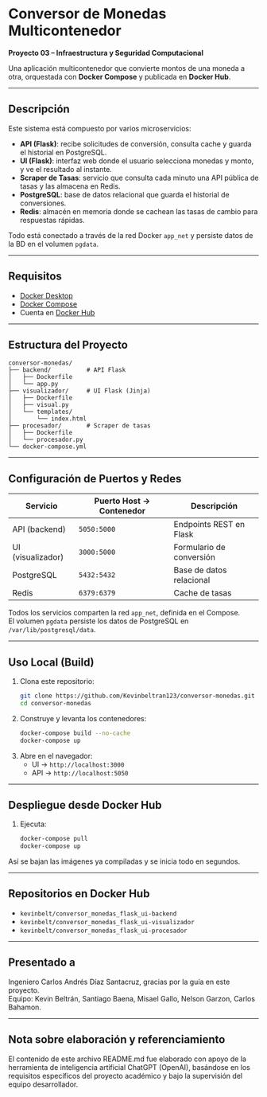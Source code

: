 # Conversor de Monedas Multicontenedor

**Proyecto 03 – Infraestructura y Seguridad Computacional**

Una aplicación multicontenedor que convierte montos de una moneda a otra, orquestada con **Docker Compose** y publicada en **Docker Hub**.

---

## Descripción

Este sistema está compuesto por varios microservicios:

- **API (Flask)**: recibe solicitudes de conversión, consulta cache y guarda el historial en PostgreSQL.
- **UI (Flask)**: interfaz web donde el usuario selecciona monedas y monto, y ve el resultado al instante.
- **Scraper de Tasas**: servicio que consulta cada minuto una API pública de tasas y las almacena en Redis.
- **PostgreSQL**: base de datos relacional que guarda el historial de conversiones.
- **Redis**: almacén en memoria donde se cachean las tasas de cambio para respuestas rápidas.

Todo está conectado a través de la red Docker `app_net` y persiste datos de la BD en el volumen `pgdata`.

---

## Requisitos

- [Docker Desktop](https://www.docker.com/products/docker-desktop/)
- [Docker Compose](https://docs.docker.com/compose/)
- Cuenta en [Docker Hub](https://hub.docker.com/)

---

## Estructura del Proyecto

```
conversor-monedas/
├── backend/          # API Flask
│   ├── Dockerfile
│   └── app.py
├── visualizador/     # UI Flask (Jinja)
│   ├── Dockerfile
│   ├── visual.py
│   └── templates/
│       └── index.html
├── procesador/       # Scraper de tasas
│   ├── Dockerfile
│   └── procesador.py
└── docker-compose.yml
```  

---

## Configuración de Puertos y Redes

| Servicio       | Puerto Host → Contenedor | Descripción                |
|----------------|--------------------------|----------------------------|
| API (backend)  | `5050:5000`              | Endpoints REST en Flask    |
| UI (visualizador) | `3000:5000`           | Formulario de conversión   |
| PostgreSQL     | `5432:5432`              | Base de datos relacional   |
| Redis          | `6379:6379`              | Cache de tasas             |

Todos los servicios comparten la red `app_net`, definida en el Compose.  
El volumen `pgdata` persiste los datos de PostgreSQL en `/var/lib/postgresql/data`.

---

## Uso Local (Build)

1. Clona este repositorio:
   ```bash
   git clone https://github.com/Kevinbeltran123/conversor-monedas.git
   cd conversor-monedas
   ```
2. Construye y levanta los contenedores:
   ```bash
   docker-compose build --no-cache
   docker-compose up
   ```
3. Abre en el navegador:
   - UI → `http://localhost:3000`
   - API → `http://localhost:5050`

---

## Despliegue desde Docker Hub

1. Ejecuta:
   ```bash
   docker-compose pull
   docker-compose up
   ```

Así se bajan las imágenes ya compiladas y se inicia todo en segundos.

---

## Repositorios en Docker Hub

- `kevinbelt/conversor_monedas_flask_ui-backend`  
- `kevinbelt/conversor_monedas_flask_ui-visualizador`  
- `kevinbelt/conversor_monedas_flask_ui-procesador`  


---

## Presentado a 

Ingeniero Carlos Andrés Díaz Santacruz, gracias por la guía en este proyecto.  
Equipo: Kevin Beltrán, Santiago Baena, Misael Gallo, Nelson Garzon, Carlos Bahamon.

---

## Nota sobre elaboración y referenciamiento

El contenido de este archivo README.md fue elaborado con apoyo de la herramienta de inteligencia artificial ChatGPT (OpenAI), basándose en los requisitos específicos del proyecto académico y bajo la supervisión del equipo desarrollador.